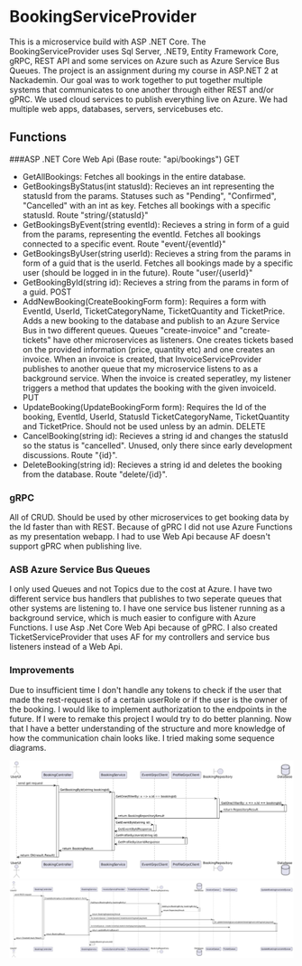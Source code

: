 # BookingServiceProvider

This is a microservice build with ASP .NET Core. The BookingServiceProvider uses Sql Server, .NET9, Entity Framework Core, gRPC, REST API and some services on Azure such as Azure Service Bus Queues. The project is an assignment during my course in ASP.NET 2 at Nackademin. Our goal was to work together to put together multiple systems that communicates to one another through either REST and/or gPRC. We used cloud services to publish everything live on Azure. We had multiple web apps, databases, servers, servicebuses etc. 

## Functions
###ASP .NET Core Web Api (Base route: "api/bookings")
GET
  - GetAllBookings: Fetches all bookings in the entire database.
  - GetBookingsByStatus(int statusId): Recieves an int representing the statusId from the params. Statuses such as "Pending", "Confirmed", "Cancelled" with an int as key. Fetches all bookings with a specific statusId. Route "string/{statusId}"
  - GetBookingsByEvent(string eventId): Recieves a string in form of a guid from the params, representing the eventId. Fetches all bookings connected to a specific event. Route "event/{eventId}" 
  - GetBookingsByUser(string userId): Recieves a string from the params in form of a guid that is the userId. Fetches all bookings made by a specific user (should be logged in in the future). Route "user/{userId}"
  - GetBookingById(string id): Recieves a string from the params in form of a guid.
 POST
  - AddNewBooking(CreateBookingForm form): Requires a form with EventId, UserId, TicketCategoryName, TicketQuantity and TicketPrice. Adds a new booking to the database and publish to an Azure Service Bus in two different queues. Queues "create-invoice" and "create-tickets" have other microservices as listeners. One creates tickets based on the provided information (price, quantity etc) and one creates an invoice. When an invoice is created, that InvoiceServiceProvider publishes to another queue that my microservice listens to as a background service. When the invoice is created seperatley, my listener triggers a method that updates the booking with the given invoiceId.
PUT
  - UpdateBooking(UpdateBookingForm form): Requires the Id of the booking, EventId, UserId, StatusId TicketCategoryName, TicketQuantity and TicketPrice. Should not be used unless by an admin.
DELETE
  - CancelBooking(string id): Recieves a string id and changes the statusId so the status is "cancelled". Unused, only there since early development discussions. Route "{id}".
  - DeleteBooking(string id): Recieves a string id and deletes the booking from the database. Route "delete/{id}".

### gRPC
All of CRUD. Should be used by other microservices to get booking data by the Id faster than with REST. Because of gPRC I did not use Azure Functions as my presentation webapp. I had to use Web Api because AF doesn't support gPRC when publishing live. 

### ASB Azure Service Bus Queues
I only used Queues and not Topics due to the cost at Azure. I have two different service bus handlers that publishes to two seperate queues that other systems are listening to. I have one service bus listener running as a background service, which is much easier to configure with Azure Functions. I use Asp .Net Core Web Api because of gPRC. I also created TicketServiceProvider that uses AF for my controllers and service bus listeners instead of a Web Api. 

### Improvements
Due to insufficient time I don't handle any tokens to check if the user that made the rest-request is of a certain userRole or if the user is the owner of the booking. I would like to implement authorization to the endpoints in the future. If I were to remake this project I would try to do better planning. Now that I have a better understanding of the structure and more knowledge of how the communication chain looks like. I tried making some sequence diagrams.


![Sequence diagram Get One Booking](getOneBooking-diagram.png)
![Sequence diagram Create Booking](createBooking-diagram.png)
